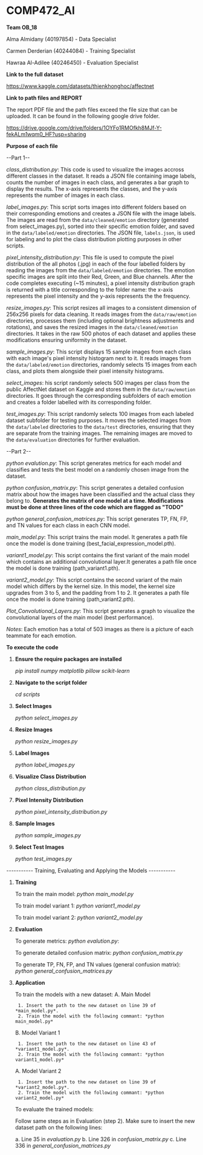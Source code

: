 # COMP472_AI

**Team OB_18**

Alma Almidany (40197854) - Data Specialist

Carmen Derderian (40244084) - Training Specialist

Hawraa Al-Adilee (40246450) - Evaluation Specialist

**Link to the full dataset**

https://www.kaggle.com/datasets/thienkhonghoc/affectnet

**Link to path files and REPORT**

The report PDF file and the path files exceed the file size that can be uploaded. It can be found in the following google drive folder.

https://drive.google.com/drive/folders/1OYFo1RMOfkh8MJf-Y-fekALm1wqm0_HF?usp=sharing

**Purpose of each file**

--Part 1--

*class_distribution.py*: This code is used to visualize the images accross different classes in the dataset. It reads a JSON file containing image labels, counts the number of images in each class, and generates a bar graph to display the results. The x-axis represents the classes, and the y-axis represents the number of images in each class.

*label_images.py*: This script sorts images into different folders based on their corresponding emotions and creates a JSON file with the image labels. The images are read from the `data/cleaned/emotion` directory (generated from select_images.py), sorted into their specific emotion folder, and saved in the `data/labeled/emotion` directories. The JSON file, `labels.json`, is used for labeling and to plot the class distribution plotting purposes in other scripts.

*pixel_intensity_distribution.py*: This file is used to compute the pixel distribution of the all photos (.jpg) in each of the four labelled folders by reading the images from the `data/labeled/emotion` directories. The emotion specific images are split into their Red, Green, and Blue channels. After the code completes executing (~15 minutes), a pixel intensity distribution graph is returned with a title corresponding to the folder name: the x-axis represents the pixel intensity and the y-axis represents the the frequency.

*resize_images.py*: This script resizes all images to a consistent dimension of 256x256 pixels for data cleaning. It reads images from the `data/raw/emotion` directories, processes them (including optional brightness adjustments and rotations), and saves the resized images in the `data/cleaned/emotion` directories. It takes in the raw 500 photos of each dataset and applies these modifications ensuring uniformity in the dataset.

*sample_images.py*: This script displays 15 sample images from each class with each image's pixel intensity histogram next to it. It reads images from the `data/labeled/emotion` directories, randomly selects 15 images from each class, and plots them alongside their pixel intensity histograms. 

*select_images*: his script randomly selects 500 images per class from the public AffectNet dataset on Kaggle and stores them in the `data/raw/emotion` directories. It goes through the corresponding subfolders of each emotion and creates a folder labelled with its corresponding folder.

*test_images.py*: This script randomly selects 100 images from each labeled dataset subfolder for testing purposes. It moves the selected images from the `data/labeled` directories to the `data/test` directories, ensuring that they are separate from the training images. The remaining images are moved to the `data/evaluation` directories for further evaluation.

--Part 2--

*python evalution.py*: This script generates metrics for each model and classifies and tests the best model on a randomly chosen image from the dataset. 

*python confusion_matrix.py*: This script generates a detailed confusion matrix about how the images have been classified and the actual class they belong to. **Generates the matrix of one model at a time. Modifications must be done at three lines of the code which are flagged as "TODO"**

*python general_confusion_matrices.py*: This script generates TP, FN, FP, and TN values for each class in each CNN model.  

*main_model.py*: This script trains the main model. It generates a path file once the model is done training (best_facial_expression_model.pth).

*variant1_model.py*: This script contains the first variant of the main model which contains an additional convolutional layer.It generates a path file once the model is done training (path_variant1.pth).  

*variant2_model.py*: This script contains the second variant of the main model which differs by the kernel size. In this model, the kernel size upgrades from 3 to 5, and the padding from 1 to 2. It generates a path file once the model is done training (path_variant2.pth).  

*Plot_Convolutional_Layers.py*: This script generates a graph to visualize the convolutional layers of the main model (best performance). 

*Notes*: Each emotion has a total of 503 images as there is a picture of each teammate for each emotion.

**To execute the code**

1. **Ensure the require packages are installed**

    *pip install numpy matplotlib pillow scikit-learn*

2. **Navigate to the script folder**

    *cd scripts*

3. **Select Images**

    *python select_images.py*

4. **Resize Images**

    *python resize_images.py*

5. **Label Images**

    *python label_images.py*

6. **Visualize Class Distribution**

    *python class_distribution.py*

7. **Pixel Intensity Distribution**

    *python pixel_intensity_distribution.py*

8. **Sample Images**

    *python sample_images.py*

9. **Select Test Images**

    *python test_images.py*

----------- Training, Evaluating and Applying the Models -----------

1. **Training**

    To train the main model: *python main_model.py*
   
    To train model variant 1: *python variant1_model.py*
   
    To train model variant 2: *python variant2_model.py*

2. **Evaluation**

    To generate metrics: *python evalution.py*: 

    To generate detailed confusion matrix: *python confusion_matrix.py*

    To generate TP, FN, FP, and TN values (general confusion matrix): *python general_confusion_matrices.py*

3. **Application**

    To train the models with a new dataset:
    A. Main Model
   
        1. Insert the path to the new dataset on line 39 of *main_model.py*.
        2. Train the model with the following commant: *python main_model.py*
   
    B. Model Variant 1
   
        1. Insert the path to the new dataset on line 43 of *variant1_model.py*.
        2. Train the model with the following commant: *python variant1_model.py*
   
    A. Model Variant 2
   
        1. Insert the path to the new dataset on line 39 of *variant2_model.py*.
        2. Train the model with the following commant: *python variant2_model.py*
   
    To evaluate the trained models:
   
    Follow same steps as in Evaluation (step 2). Make sure to insert the new dataset path on the following lines:
   
    a. Line 35 in *evaluation.py*
    b. Line 326 in *confusion_matrix.py*
    c. Line 336 in *general_confusion_matrices.py*
   


